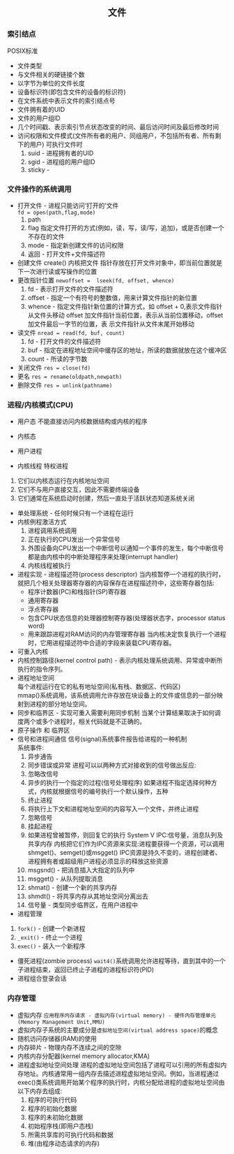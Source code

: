 ## <center>文件</center>

### 索引结点
POSIX标准
* 文件类型
* 与文件相关的硬链接个数
* 以字节为单位的文件长度
* 设备标识符(即包含文件的设备的标识符)
* 在文件系统中表示文件的索引结点号
* 文件拥有着的UID
* 文件的用户组ID
* 几个时间戳、表示索引节点状态改变的时间、最后访问时间及最后修改时间
* 访问权限和文件模式(文件所有者的用户、同组用户，不包括所有者、所有剩下的用户)
  可执行文件时
  1. suid - 进程拥有者的UID
  2. sgid - 进程组的用户组ID
  3. sticky  - 
### 文件操作的系统调用
* 打开文件 - 进程只能访问‘打开的’文件  
  `fd = open(path,flag,mode)`
  1. path 
  2. flag 指定文件打开的方式(例如，读，写，读/写，追加)，或是否创建一个不存在的文件
  3. mode - 指定新创建文件的访问权限
  4. 返回 - 打开文件+文件描述符
* 创建文件 create()
内核把文件 指针存放在打开文件对象中，即当前位置就是下一次进行读或写操作的位置
* 更改指针位置
  `newoffset =  lseek(fd, offset, whence)`
  1. fd - 表示打开文件的文件描述符
  2. offset - 指定一个有符号的整数值，用来计算文件指针的新位置
  3. whence - 指定文件指针新位置的计算方式，如 offset + 0,表示文件指针从文件头移动
     offset 加文件指针当前位置，表示从当前位置移动，offset加文件最后一字节的位置，表
     示文件指针从文件末尾开始移动
* 读文件
  `nread = read(fd, buf, count)`
  1. fd - 打开文件的文件描述符
  2. buf - 指定在进程地址空间中缓存区的地址，所读的数据就放在这个缓冲区
  3. count - 所读的字节数
* 关闭文件
  `res = close(fd)`
* 更名
  `res = rename(oldpath,newpath)`
* 删除文件
  `res = unlink(pathname)`
### 进程/内核模式(CPU)
* 用户态
  不能直接访问内核数据结构或内核的程序
* 内核态
* 用户进程

* 内核线程 特权进程
 1. 它们以内核态运行在内核地址空间
 2. 它们不与用户直接交互，因此不需要终端设备
 3. 它们通常在系统启动时创建，然后一直处于活跃状态知道系统关闭
* 单处理系统 - 任何时候只有一个进程在运行
* 内核例程激活方式 
  1. 进程调用系统调用
  2. 正在执行的CPU发出一个异常信号
  3. 外围设备向CPU发出一个中断信号以通知一个事件的发生，每个中断信号都是由内核中的中断处理程序来处理(interrupt handler)
  4. 内核线程被执行
* 进程实现 - 进程描述符(process descriptor)
  当内核暂停一个进程的执行时，就把几个相关处理器寄存器的内容保存在进程描述符中，这些寄存器包括:  
  * 程序计数器(PC)和栈指针(SP)寄存器
  * 通用寄存器
  * 浮点寄存器
  * 包含CPU状态信息的处理器控制寄存器(处理器状态字，processor status word)
  * 用来跟踪进程对RAM访问的内存管理寄存器
  当内核决定恢复执行一个进程时，它用进程描述符中合适的字段来装载CPU寄存器。
* 可重入内核
* 内核控制路径(kernel control path) - 表示内核处理系统调用、异常或中断所执行的指令序列。
* 进程地址空间  
  每个进程运行在它的私有地址空间(私有栈、数据区、代码区)  
  mmap()系统调用，该系统调用允许存放在块设备上的文件或信息的一部分映射到进程的部分地址空间。
* 同步和临界区 - 实现可重入需要利用同步机制
  当某个计算结果取决于如何调度两个或多个进程时，相关代码就是不正确的。
* 原子操作 和 临界区
* 信号和进程间通信
  信号(signal)系统事件报告给进程的一种机制  
  系统事件:  
  1. 异步通告
  2. 同步错误或异常
  进程可以以两种方式对接收到的信号做出反应:
  1. 忽略改信号
  2. 异步的执行一个指定的过程(信号处理程序)
  如果进程不指定选择何种方式，内核就根据信号的编号执行一个默认操作，五种
  1. 终止进程
  2. 将执行上下文和进程地址空间的内容写入一个文件，并终止进程
  3. 忽略信号
  4. 挂起进程
  5. 如果进程曾被暂停，则回复它的执行
 System V IPC:信号量，消息队列及共享内存
 内核把它们作为IPC资源来实现:进程要获得一个资源，可以调用shmget()、semget()或msgget()
 IPC资源是持久不变的，进程创建者、进程拥有者或超级用户进程必须显示的释放这些资源
  1. msgsnd() - 把消息插入大指定的队列中
  2. msgget() - 从队列提取消息
  3. shmat()  - 创建一个新的共享内存
  4. shmdt()  - 将共享内存从其地址空间分离出去
  3. 信号量 - 类型同步临界区，在用户进程中
* 进程管理
 1. `fork()`  - 创建一个新进程
 2. `_exit()` - 终止一个进程
 3. `exec()`  - 装入一个新程序
* 僵死进程(zombie process)
  `wait4()`系统调用允许进程等待，直到其中的一个子进程结束，返回已终止子进程的进程标识符(PID)
* 进程组合登录会话
### 内存管理
* 虚拟内存
 `应用程序内存请求 - 虚拟内存(virtual memory) - 硬件内存管理单元(Memory Management Unit,MMU)`
* 虚拟内存子系统的主要成分是`虚拟地址空间(virtual address space)`的概念
* 随机访问存储器(RAM)的使用
* 内存碎片 - 物理内存不连续之间的空隙
* 内核内存分配器(kernel memory allocator,KMA)
* 进程虚拟地址空间处理
  进程的虚拟地址空间包括了进程可以引用的所有虚拟内存地址。内核通常用一组内存去描述进程虚拟地址空间。例如，当进程通过exec()类系统调用开始某个程序的执行时，内核分配给进程的虚拟地址空间由以下内存去组成:
  1. 程序的可执行代码
  2. 程序的初始化数据
  3. 程序的未初始化数据
  4. 初始程序栈(即用户态栈)
  5. 所需共享库的可执行代码和数据
  6. 堆(由程序动态请求的内存)
